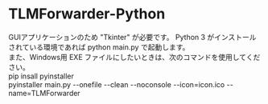 # TLMForwarder-Python
GUIアプリケーションのため "Tkinter" が必要です。
Python 3 がインストールされている環境であれば python main.py で起動します。<br>
また、Windows用 EXE ファイルにしたいときは、次のコマンドを使用してください。<br>
pip insall pyinstaller<br>
pyinstaller main.py --onefile --clean --noconsole --icon=icon.ico --name=TLMForwarder<br>

